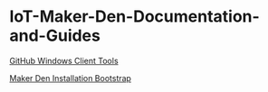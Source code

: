 # IoT-Maker-Den-Documentation-and-Guides

[GitHub Windows Client Tools](http://git-scm.com/download/win)

[Maker Den Installation Bootstrap](https://raw.githubusercontent.com/MakerDen/IoT-Maker-Den-Documentation-and-Guides/master/Resources/Setup/Bootstrap.bat)
